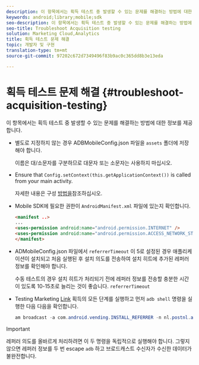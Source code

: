 ```yaml
---
description: 이 항목에서는 획득 테스트 중 발생할 수 있는 문제를 해결하는 방법에 대한 정보를 제공합니다.
keywords: android;library;mobile;sdk
seo-description: 이 항목에서는 획득 테스트 중 발생할 수 있는 문제를 해결하는 방법에 대한 정보를 제공합니다.
seo-title: Troubleshoot Acquisition testing
solution: Marketing Cloud,Analytics
title: 획득 테스트 문제 해결
topic: 개발자 및 구현
translation-type: tm+mt
source-git-commit: 97202c672d7349496f83b9ac0c365dd8b3e13eda

---
```



# 획득 테스트 문제 해결 {#troubleshoot-acquisition-testing}

이 항목에서는 획득 테스트 중 발생할 수 있는 문제를 해결하는 방법에 대한 정보를 제공합니다.

* 별도로 지정하지 않는 경우 ADBMobileConfig.json 파일을 `assets` 폴더에 저장해야 합니다.

   이름은 대/소문자를 구분하므로 대문자 또는 소문자는 사용하지 마십시오.

* Ensure that `Config.setContext(this.getApplicationContext())` is called from your main activity.

   자세한 내용은 구성 [방법을](https://docs.adobe.com/content/help/en/mobile-services/android/configuration-android/methods.html)참조하십시오.

* Mobile SDK에 필요한 권한이 `AndroidManifest.xml` 파일에 있는지 확인합니다.

   ```html
   <manifest ..>
   ... 
   <uses-permission android:name="android.permission.INTERNET" />
   <uses-permission android:name="android.permission.ACCESS_NETWORK_STATE" />
   </manifest>
   ```

* ADMobileConfig.json 파일에서 `referrerTimeout` 이 5로 설정된 경우 애플리케이션이 설치되고 처음 실행된 후 설치 의도를 전송하여 설치 히트에 추가된 레퍼러 정보를 확인해야 합니다.

   수동 테스트의 경우 설치 히트가 처리되기 전에 레퍼러 정보를 전송할 충분한 시간이 있도록 10-15초로 늘리는 것이 좋습니다. `referrerTimeout`

* Testing Marketing [Link](https://docs.adobe.com/content/help/en/mobile-services/android/acquisition-android/t-testing-marketing-link-acquisition.html) 획득의 모든 단계를 실행하고 먼저 `adb shell` 명령을 실행한 다음 다음을 확인합니다.

   ```java
   am broadcast -a com.android.vending.INSTALL_REFERRER -n nl.postnl.app/.tracking.AdobeAcquisitionLinkBroadcastReceiver --es "referrer" "utm_source=adb_acq_v3&utm_campaign=adb_acq_v3&utm_content=<the newly generated id at step #7>"
   ```

>[!IMPORTANT]
>
>레퍼러 의도를 올바르게 처리하려면 이 두 명령을 독립적으로 실행해야 합니다. 그렇지 않으면 레퍼러 정보를 두 번 escape `adb` 하고 브로드캐스트 수신자가 수신한 데이터가 불완전합니다.

